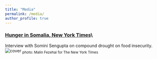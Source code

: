 ```yaml
---
title: "Media"
permalink: /media/
author_profile: true
---
```


### [Hunger in Somalia, New York Times](https://www.nytimes.com/2022/06/14/climate/hunger-drought-somalia.html)\
Interview with Somini Sengupta on compound drought on food insecurity.
![cover](https://static01.nyt.com/images/2022/06/01/world/00somalia-hunger-1/merlin_207503916_5eaf5e22-6277-4ecd-93c7-5924ac0fac5b-superJumbo.jpg?quality=75&auto=webp)
<sub>photo: Malin Fezehai for The New York Times</sub>

